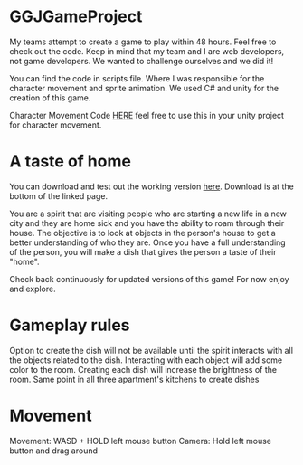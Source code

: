 # GGJGameProject 

My teams attempt to create a game to play within 48 hours. Feel free to check out the code.
Keep in mind that my team and I are web developers, not game developers. We wanted to challenge ourselves and we did it!

You can find the code in scripts file. Where I was responsible for the character movement and sprite animation. We used C# and unity for the creation of this game.

Character Movement Code [HERE](https://github.com/respici0/GGJGameProject/blob/master/Assets/Scripts/PlayerController.cs) feel free to use this in your unity project for character movement.

# A taste of home
You can download and test out the working version [here](https://globalgamejam.org/2019/games/taste-home-0). Download is at the bottom of the linked page.

You are a spirit that are visiting people who are starting a new life in a new city and they are home sick and you have the ability to roam through their house. The objective is to look at objects in the person's house to get a better understanding of who they are. Once you have a full understanding of the person, you will make a dish that gives the person a taste of their "home".

Check back continuously for updated versions of this game! For now enjoy and explore.

# Gameplay rules

Option to create the dish will not be available until the spirit interacts with all the objects related to the dish.
Interacting with each object will add some color to the room. Creating each dish will increase the brightness of the room.
Same point in all three apartment's kitchens to create dishes

# Movement

Movement: WASD + HOLD left mouse button
Camera: Hold left mouse button and drag around
